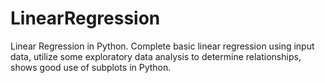 # LinearRegression
Linear Regression in Python.
Complete basic linear regression using input data, utilize some exploratory data analysis to determine relationships, shows good use of subplots in Python.
